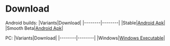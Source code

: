 # Download 
Android builds:
|Variants|Download|
|--------|--------|
|Stable|[Android Apk](https://www.mediafire.com/file/xaz61oav0qv5xsp/Drocomon+let's+go+Godot+testv3.rar/file)|
|Smooth Beta|[Android Apk](https://www.mediafire.com/file/lidknddc4ngl3f2/Drocomon_let%2527s_go_Godot%255D_black_fix.rar/file)|

PC:
|Variants|Download|
|--------|--------|
|Windows|[Windows Executable](https://www.mediafire.com/file/fzbsefeyelel15g/DRoCoMon_Let%2527s_go_Godot_testv3_pc.rar/file)|
